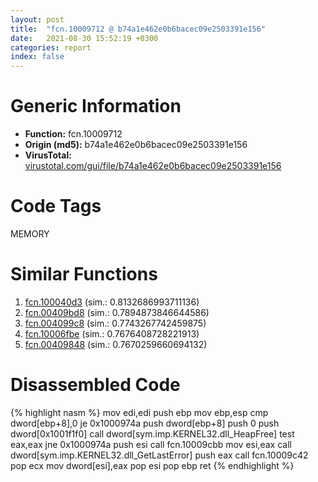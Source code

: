 ```yaml
---
layout: post
title:  "fcn.10009712 @ b74a1e462e0b6bacec09e2503391e156"
date:   2021-08-30 15:52:19 +0300
categories: report
index: false
---
```


# Generic Information
- **Function:** fcn.10009712
- **Origin (md5):** b74a1e462e0b6bacec09e2503391e156
- **VirusTotal:** [virustotal.com/gui/file/b74a1e462e0b6bacec09e2503391e156][virustotal_ref]

# Code Tags
<span class="tag" id="MEMORY">MEMORY</span>


# Similar Functions

1. [fcn.100040d3][similar_1_ref] (sim.: 0.8132686993711136)
2. [fcn.00409bd8][similar_2_ref] (sim.: 0.7894873846644586)
3. [fcn.004099c8][similar_3_ref] (sim.: 0.7743267742459875)
4. [fcn.10006fbe][similar_4_ref] (sim.: 0.7676408728221913)
5. [fcn.00409848][similar_5_ref] (sim.: 0.7670259660694132)


# Disassembled Code

{% highlight nasm %}
mov edi,edi
push ebp
mov ebp,esp
cmp dword[ebp+8],0
je 0x1000974a
push dword[ebp+8]
push 0
push dword[0x1001f1f0]
call dword[sym.imp.KERNEL32.dll_HeapFree]
test eax,eax
jne 0x1000974a
push esi
call fcn.10009cbb
mov esi,eax
call dword[sym.imp.KERNEL32.dll_GetLastError]
push eax
call fcn.10009c42
pop ecx
mov dword[esi],eax
pop esi
pop ebp
ret 
{% endhighlight %}


[similar_1_ref]: /report/fcn.100040d3@b9edf77857f539db509c59673523150a
[similar_2_ref]: /report/fcn.00409bd8@d5337b9620c223d0a47057760eb166f6
[similar_3_ref]: /report/fcn.004099c8@f9b80f61ad003ebdee20dab4a0087d2a
[similar_4_ref]: /report/fcn.10006fbe@090dc3a8da6aa33c667b678303e4bdd6
[similar_5_ref]: /report/fcn.00409848@05b2df012ca643e48165b13c69ab624a
[virustotal_ref]: https://www.virustotal.com/gui/file/b74a1e462e0b6bacec09e2503391e156